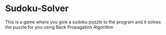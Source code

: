 # Sudoku-Solver
This is a game where you give a sudoku puzzle to the program and it solves the puzzle for you using Back Propagation Algorithm
